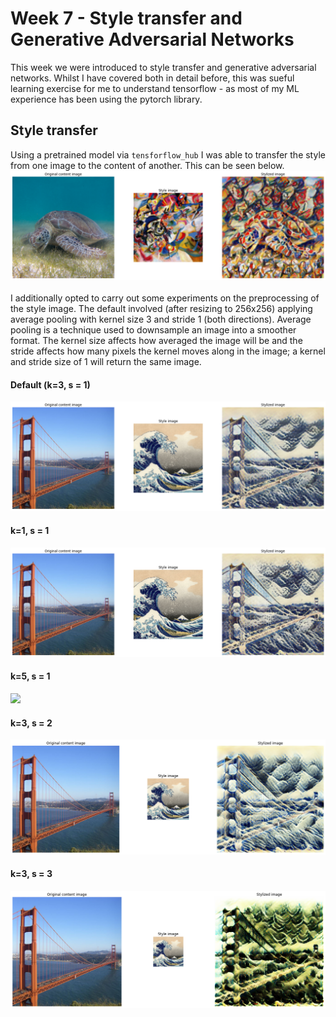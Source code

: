# Week 7 - Style transfer and Generative Adversarial Networks
This week we were introduced to style transfer and generative adversarial networks. Whilst I have covered both in detail before, this was sueful learning exercise for me to understand tensorflow - as most of my ML experience has been using the pytorch library.

## Style transfer
Using a pretrained model via `tensforflow_hub` I was able to transfer the style from one image to the content of another. This can be seen below.
![alt](img/style2.png)
\
\
I additionally opted to carry out some experiments on the preprocessing of the style image. The default involved (after resizing to 256x256) applying average pooling with kernel size 3 and stride 1 (both directions). Average pooling is a technique used to downsample an image into a smoother format. The kernel size affects how averaged the image will be and the stride affects how many pixels the kernel moves along in the image; a kernel and stride size of 1 will return the same image.
#### Default (k=3, s = 1)
![](img/style1.png)
#### k=1, s = 1
![](img/style1_k1.png)
#### k=5, s = 1
![](img/style1_k2.png)
#### k=3, s = 2
![](img/style1_s2.png)
#### k=3, s = 3
![](img/style1_s3.png)
